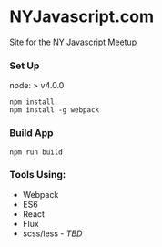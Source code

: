 # NYJavascript.com
Site for the [NY Javascript Meetup](www.meetup.com/NY-JavaScript/)

### Set Up
node: > v4.0.0
```
npm install
npm install -g webpack
```

### Build App

```
npm run build
```

### Tools Using:
- Webpack
- ES6
- React
- Flux
- scss/less - _TBD_
